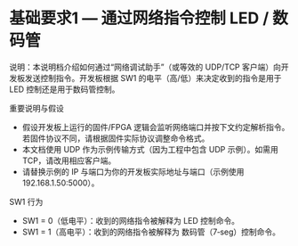 # 基础要求1 — 通过网络指令控制 LED / 数码管

说明：本说明档介绍如何通过“网络调试助手”（或等效的 UDP/TCP 客户端）向开发板发送控制指令。开发板根据 SW1 的电平（高/低）来决定收到的指令是用于 LED 控制还是用于数码管控制。

重要说明与假设
- 假设开发板上运行的固件/FPGA 逻辑会监听网络端口并按下文约定解析指令。若固件协议不同，请根据固件实际协议调整命令格式。
- 本文档使用 UDP 作为示例传输方式（因为工程中包含 UDP 示例）。如需用 TCP，请改用相应客户端。
- 请替换示例的 IP 与端口为你的开发板实际地址与端口（示例使用 192.168.1.50:5000）。

SW1 行为
- SW1 = 0（低电平）：收到的网络指令被解释为 LED 控制命令。
- SW1 = 1（高电平）：收到的网络指令被解释为 数码管（7‑seg）控制命令。
